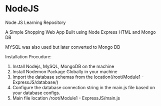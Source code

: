# NodeJS
Node JS Learning Repository

A Simple Shopping Web App Built using Node Express HTML and Mongo DB

MYSQL was also used but later converted to Mongo DB

Installation Procudure:

1.	Install Nodejs, MySQL, MongoDB on the machine
2.	Install Nodemon Package Globally in your machine
3.	Import the database schemas from the location(/root/Module1 - ExpressJS/database/)
4.	Configure the database connection string in the main.js file based on your database configs.
5.	Main file location /root/Module1 - ExpressJS/main.js
